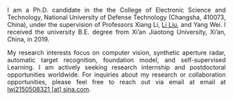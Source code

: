 <html lang="en">
<head>
  <meta charset="UTF-8">
  <title>Profile Alignment</title>
  <style>
    .justify-text {
      text-align: justify; /* 文本两端对齐 */
      /* 你还可以添加其他样式，比如文本缩进 */
      text-justify: inter-word; /* 确保在较长的单词上也能两端对齐 */
      /* 为避免第一行和最后一行被两端对齐影响，可以添加以下属性 */
     /*  hyphens: auto; /* 允许在单词内进行换行 */
    }
  </style>
</head>
<body>

<div class="justify-text">
  <p>
    I am a Ph.D. candidate in the the College of Electronic Science and Technology, National University of Defense Technology (Changsha, 410073, China), under the supervision of Professors Xiang Li, <a href="https://scholar.google.com/citations?user=9cMQrVsAAAAJ&hl=zh-CN&oi=sra">‪Li Liu</a>, and Yang Wei. I received the university B.E. degree from Xi’an Jiaotong University, Xi’an, China, in 2019.
  </p>
  <p>
    My research interests focus on computer vision, synthetic aperture radar, automatic target recognition, foundation model, and self-supervised Learning. I am actively seeking research internship and postdoctoral opportunities worldwide. For inquiries about my research or collaboration opportunities, please feel free to reach out via email at email at <a href="mailto:lwj2150508321@sina.com">lwj2150508321 [at] sina.com</a>.
  </p>
</div>

</body>
</html>